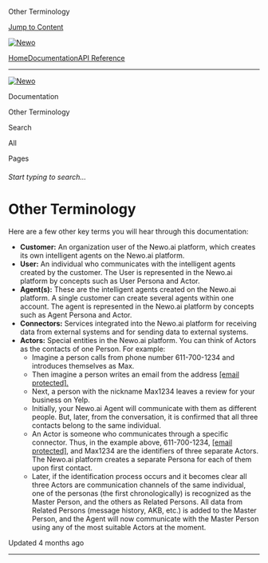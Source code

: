 Other Terminology

[Jump to Content](#content)

[![Newo](https://files.readme.io/895bdeef8322f081f6d0f4507a17e414930dfddfddf1de452f458dc00698ca84-small-svgviewer-png-output_9.png)](/)

[Home](/)[Documentation](/docs)[API Reference](/reference)

* * *

[![Newo](https://files.readme.io/895bdeef8322f081f6d0f4507a17e414930dfddfddf1de452f458dc00698ca84-small-svgviewer-png-output_9.png)](/)

Documentation

Other Terminology

Search

All

Pages

###### Start typing to search…

# Other Terminology

Here are a few other key terms you will hear through this documentation:

*   **Customer:** An organization user of the Newo.ai platform, which creates its own intelligent agents on the Newo.ai platform.
*   **User:** An individual who communicates with the intelligent agents created by the customer. The User is represented in the Newo.ai platform by concepts such as User Persona and Actor.
*   **Agent(s):** These are the intelligent agents created on the Newo.ai platform. A single customer can create several agents within one account. The agent is represented in the Newo.ai platform by concepts such as Agent Persona and Actor.
*   **Connectors:** Services integrated into the Newo.ai platform for receiving data from external systems and for sending data to external systems.
*   **Actors:** Special entities in the Newo.ai platform. You can think of Actors as the contacts of one Person. For example:
    *   Imagine a person calls from phone number 611-700-1234 and introduces themselves as Max.
    *   Then imagine a person writes an email from the address [\[email protected\].](/cdn-cgi/l/email-protection#4f222e373a3d7d7b7e7e612920370f28222e2623612c202261)
    *   Next, a person with the nickname Max1234 leaves a review for your business on Yelp.
    *   Initially, your Newo.ai Agent will communicate with them as different people. But, later, from the conversation, it is confirmed that all three contacts belong to the same individual.
    *   An Actor is someone who communicates through a specific connector. Thus, in the example above, 611-700-1234, [\[email protected\]](/cdn-cgi/l/email-protection#acc1cdd4d9de9e989d9d82cac3d4eccbc1cdc5c082cfc3c1), and Max1234 are the identifiers of three separate Actors. The Newo.ai platform creates a separate Persona for each of them upon first contact.
    *   Later, if the identification process occurs and it becomes clear all three Actors are communication channels of the same individual, one of the personas (the first chronologically) is recognized as the Master Person, and the others as Related Persons. All data from Related Persons (message history, AKB, etc.) is added to the Master Person, and the Agent will now communicate with the Master Person using any of the most suitable Actors at the moment.

Updated 4 months ago

* * *
